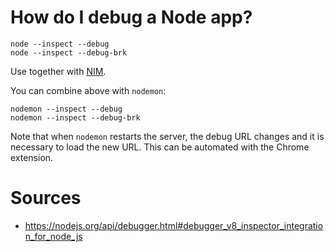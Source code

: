 # How do I debug a Node app?

    node --inspect --debug
    node --inspect --debug-brk

Use together with
[NIM](https://chrome.google.com/webstore/detail/nim-node-inspector-manage/gnhhdgbaldcilmgcpfddgdbkhjohddkj).

You can combine above with `nodemon`:

    nodemon --inspect --debug
    nodemon --inspect --debug-brk

Note that when `nodemon` restarts the server, the debug URL changes and it is
necessary to load the new URL. This can be automated with the Chrome extension.

# Sources

- https://nodejs.org/api/debugger.html#debugger_v8_inspector_integration_for_node_js
